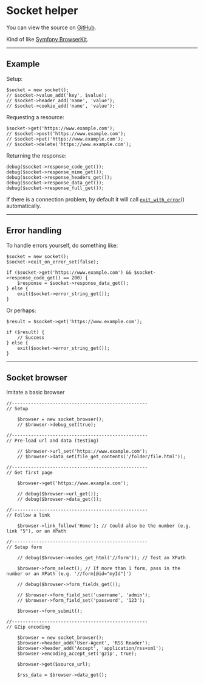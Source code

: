 
# Socket helper

You can view the source on [GitHub](https://github.com/craigfrancis/framework/blob/master/framework/0.1/library/class/socket/socket.php).

Kind of like [Symfony BrowserKit](https://github.com/symfony/BrowserKit).

---

## Example

Setup:

	$socket = new socket();
	// $socket->value_add('key', $value);
	// $socket->header_add('name', 'value');
	// $socket->cookie_add('name', 'value');

Requesting a resource:

	$socket->get('https://www.example.com');
	// $socket->post('https://www.example.com');
	// $socket->put('https://www.example.com');
	// $socket->delete('https://www.example.com');

Returning the response:

	debug($socket->response_code_get());
	debug($socket->response_mime_get());
	debug($socket->response_headers_get());
	debug($socket->response_data_get());
	debug($socket->response_full_get());

If there is a connection problem, by default it will call [`exit_with_error`](../../doc/system/functions.md)() automatically.

---

## Error handling

To handle errors yourself, do something like:

	$socket = new socket();
	$socket->exit_on_error_set(false);

	if ($socket->get('https://www.example.com') && $socket->response_code_get() == 200) {
		$response = $socket->response_data_get();
	} else {
		exit($socket->error_string_get());
	}

Or perhaps:

	$result = $socket->get('https://www.example.com');

	if ($result) {
		// Success
	} else {
		exit($socket->error_string_get());
	}

---

## Socket browser

Imitate a basic browser

	//--------------------------------------------------
	// Setup

		$browser = new socket_browser();
		// $browser->debug_set(true);

	//--------------------------------------------------
	// Pre-load url and data (testing)

		// $browser->url_set('https://www.example.com');
		// $browser->data_set(file_get_contents('/folder/file.html'));

	//--------------------------------------------------
	// Get first page

		$browser->get('https://www.example.com');

		// debug($browser->url_get());
		// debug($browser->data_get());

	//--------------------------------------------------
	// Follow a link

		$browser->link_follow('Home'); // Could also be the number (e.g. link "5"), or an XPath

	//--------------------------------------------------
	// Setup form

		// debug($browser->nodes_get_html('//form')); // Test an XPath

		$browser->form_select(); // If more than 1 form, pass in the number or an XPath (e.g. '//form[@id="myId"]')

		// debug($browser->form_fields_get());

		// $browser->form_field_set('username', 'admin');
		// $browser->form_field_set('password', '123');

		$browser->form_submit();

	//--------------------------------------------------
	// GZip encoding

		$browser = new socket_browser();
		$browser->header_add('User-Agent', 'RSS Reader');
		$browser->header_add('Accept', 'application/rss+xml');
		$browser->encoding_accept_set('gzip', true);

		$browser->get($source_url);

		$rss_data = $browser->data_get();

